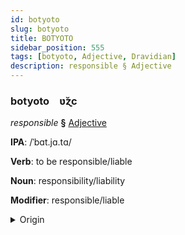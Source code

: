 ```yaml
---
id: botyoto
slug: botyoto
title: BOTYOTO
sidebar_position: 555
tags: [botyoto, Adjective, Dravidian]
description: responsible § Adjective
---
```


### botyoto&emsp;<span kind="abugida">ʋ̆ɀc</span>

*responsible* **§** [Adjective](../../tags/Adjective)

**IPA**: /ˈbɑt.jɑ.tɑ/

**Verb**: to be responsible/liable

**Noun**: responsibility/liability

**Modifier**: responsible/liable

<details>
    <summary>Origin</summary>
    Telugu బాధ్యత bādhyata /baːɖʱ.ja.ta/<br/>
    <em>Dravidian Language Family</em>
</details>